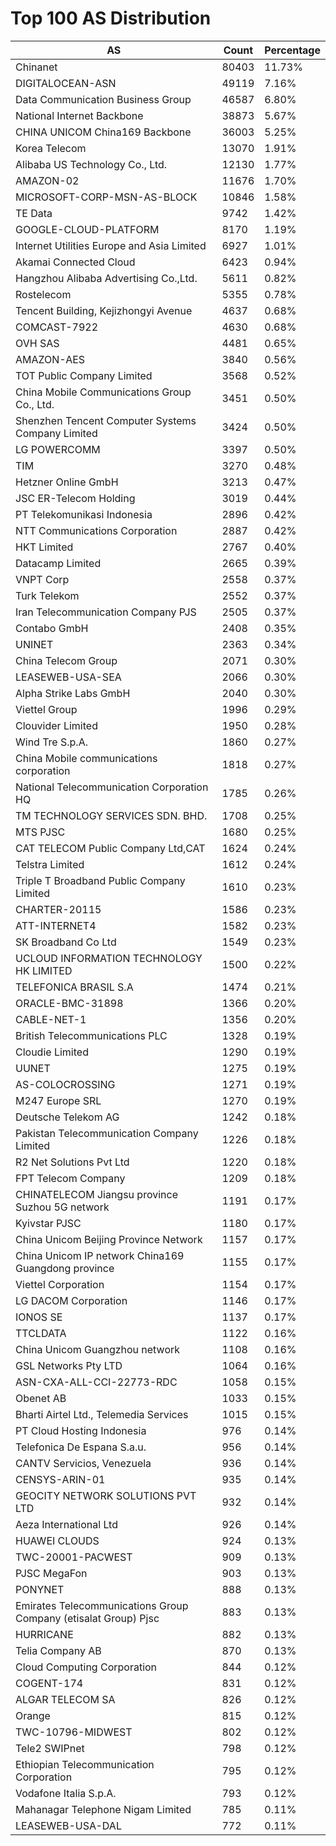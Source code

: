 # Top 100 AS Distribution
| AS | Count | Percentage |
|----|----|----|
| Chinanet | 80403 | 11.73% |
| DIGITALOCEAN-ASN | 49119 | 7.16% |
| Data Communication Business Group | 46587 | 6.80% |
| National Internet Backbone | 38873 | 5.67% |
| CHINA UNICOM China169 Backbone | 36003 | 5.25% |
| Korea Telecom | 13070 | 1.91% |
| Alibaba US Technology Co., Ltd. | 12130 | 1.77% |
| AMAZON-02 | 11676 | 1.70% |
| MICROSOFT-CORP-MSN-AS-BLOCK | 10846 | 1.58% |
| TE Data | 9742 | 1.42% |
| GOOGLE-CLOUD-PLATFORM | 8170 | 1.19% |
| Internet Utilities Europe and Asia Limited | 6927 | 1.01% |
| Akamai Connected Cloud | 6423 | 0.94% |
| Hangzhou Alibaba Advertising Co.,Ltd. | 5611 | 0.82% |
| Rostelecom | 5355 | 0.78% |
| Tencent Building, Kejizhongyi Avenue | 4637 | 0.68% |
| COMCAST-7922 | 4630 | 0.68% |
| OVH SAS | 4481 | 0.65% |
| AMAZON-AES | 3840 | 0.56% |
| TOT Public Company Limited | 3568 | 0.52% |
| China Mobile Communications Group Co., Ltd. | 3451 | 0.50% |
| Shenzhen Tencent Computer Systems Company Limited | 3424 | 0.50% |
| LG POWERCOMM | 3397 | 0.50% |
| TIM | 3270 | 0.48% |
| Hetzner Online GmbH | 3213 | 0.47% |
| JSC ER-Telecom Holding | 3019 | 0.44% |
| PT Telekomunikasi Indonesia | 2896 | 0.42% |
| NTT Communications Corporation | 2887 | 0.42% |
| HKT Limited | 2767 | 0.40% |
| Datacamp Limited | 2665 | 0.39% |
| VNPT Corp | 2558 | 0.37% |
| Turk Telekom | 2552 | 0.37% |
| Iran Telecommunication Company PJS | 2505 | 0.37% |
| Contabo GmbH | 2408 | 0.35% |
| UNINET | 2363 | 0.34% |
| China Telecom Group | 2071 | 0.30% |
| LEASEWEB-USA-SEA | 2066 | 0.30% |
| Alpha Strike Labs GmbH | 2040 | 0.30% |
| Viettel Group | 1996 | 0.29% |
| Clouvider Limited | 1950 | 0.28% |
| Wind Tre S.p.A. | 1860 | 0.27% |
| China Mobile communications corporation | 1818 | 0.27% |
| National Telecommunication Corporation HQ | 1785 | 0.26% |
| TM TECHNOLOGY SERVICES SDN. BHD. | 1708 | 0.25% |
| MTS PJSC | 1680 | 0.25% |
| CAT TELECOM Public Company Ltd,CAT | 1624 | 0.24% |
| Telstra Limited | 1612 | 0.24% |
| Triple T Broadband Public Company Limited | 1610 | 0.23% |
| CHARTER-20115 | 1586 | 0.23% |
| ATT-INTERNET4 | 1582 | 0.23% |
| SK Broadband Co Ltd | 1549 | 0.23% |
| UCLOUD INFORMATION TECHNOLOGY HK LIMITED | 1500 | 0.22% |
| TELEFONICA BRASIL S.A | 1474 | 0.21% |
| ORACLE-BMC-31898 | 1366 | 0.20% |
| CABLE-NET-1 | 1356 | 0.20% |
| British Telecommunications PLC | 1328 | 0.19% |
| Cloudie Limited | 1290 | 0.19% |
| UUNET | 1275 | 0.19% |
| AS-COLOCROSSING | 1271 | 0.19% |
| M247 Europe SRL | 1270 | 0.19% |
| Deutsche Telekom AG | 1242 | 0.18% |
| Pakistan Telecommunication Company Limited | 1226 | 0.18% |
| R2 Net Solutions Pvt Ltd | 1220 | 0.18% |
| FPT Telecom Company | 1209 | 0.18% |
| CHINATELECOM Jiangsu province Suzhou 5G network | 1191 | 0.17% |
| Kyivstar PJSC | 1180 | 0.17% |
| China Unicom Beijing Province Network | 1157 | 0.17% |
| China Unicom IP network China169 Guangdong province | 1155 | 0.17% |
| Viettel Corporation | 1154 | 0.17% |
| LG DACOM Corporation | 1146 | 0.17% |
| IONOS SE | 1137 | 0.17% |
| TTCLDATA | 1122 | 0.16% |
| China Unicom Guangzhou network | 1108 | 0.16% |
| GSL Networks Pty LTD | 1064 | 0.16% |
| ASN-CXA-ALL-CCI-22773-RDC | 1058 | 0.15% |
| Obenet AB | 1033 | 0.15% |
| Bharti Airtel Ltd., Telemedia Services | 1015 | 0.15% |
| PT Cloud Hosting Indonesia | 976 | 0.14% |
| Telefonica De Espana S.a.u. | 956 | 0.14% |
| CANTV Servicios, Venezuela | 936 | 0.14% |
| CENSYS-ARIN-01 | 935 | 0.14% |
| GEOCITY NETWORK SOLUTIONS PVT LTD | 932 | 0.14% |
| Aeza International Ltd | 926 | 0.14% |
| HUAWEI CLOUDS | 924 | 0.13% |
| TWC-20001-PACWEST | 909 | 0.13% |
| PJSC MegaFon | 903 | 0.13% |
| PONYNET | 888 | 0.13% |
| Emirates Telecommunications Group Company (etisalat Group) Pjsc | 883 | 0.13% |
| HURRICANE | 882 | 0.13% |
| Telia Company AB | 870 | 0.13% |
| Cloud Computing Corporation | 844 | 0.12% |
| COGENT-174 | 831 | 0.12% |
| ALGAR TELECOM SA | 826 | 0.12% |
| Orange | 815 | 0.12% |
| TWC-10796-MIDWEST | 802 | 0.12% |
| Tele2 SWIPnet | 798 | 0.12% |
| Ethiopian Telecommunication Corporation | 795 | 0.12% |
| Vodafone Italia S.p.A. | 793 | 0.12% |
| Mahanagar Telephone Nigam Limited | 785 | 0.11% |
| LEASEWEB-USA-DAL | 772 | 0.11% |
